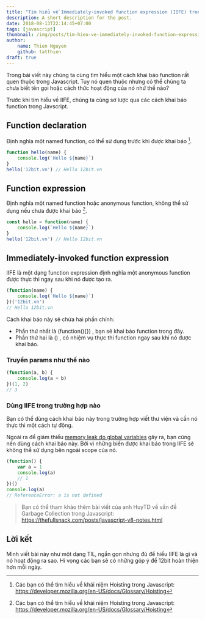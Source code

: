 ```yaml
---
title: "Tìm hiểu về Immediately-invoked function expression (IIFE) trong Javascript"
description: A short description for the post.
date: 2018-08-13T22:14:45+07:00
tags: [javascript]
thumbnail: /img/posts/tim-hieu-ve-immediately-invoked-function-expression-iife-trong-javascript.png
author:
    name: Thien Nguyen
    github: tatthien
draft: true
---
```


Trong bài viết này chúng ta cùng tìm hiểu một cách khai báo function rất quen thuộc trong Javascript. Tuy nó quen thuộc nhưng có thể chúng ta chưa biết tên gọi hoặc cách thức hoạt động của nó nhứ thế nào?

Trước khi tìm hiểu về IIFE, chúng ta cùng sơ lược qua các cách khai báo function trong Javscript.

## Function declaration

Định nghĩa một named function, có thể sử dụng trước khi được khai báo [^1].

```javascript
function hello(name) {
    console.log(`Hello ${name}`)
}
hello('12bit.vn') // Hello 12bit.vn
```

[^1]: Các bạn có thể tìm hiểu về khái niệm Hoisting trong Javascript: https://developer.mozilla.org/en-US/docs/Glossary/Hoisting

## Function expression

Định nghĩa một named function hoặc anonymous function, không thể sử dụng nếu chưa được khai báo [^1].

```javascript
const hello = function(name) {
    console.log(`Hello ${name}`)
}
hello('12bit.vn') // Hello 12bit.vn
```

## Immediately-invoked function expression

IIFE là một dạng function expression định nghĩa một anonymous function được thực thi ngay sau khi nó được tạo ra.

```javascript
(function(name) {
    console.log(`Hello ${name}`)
})('12bit.vn')
// Hello 12bit.vn
```
Cách khai báo này sẽ chứa hai phần chính:

- Phần thứ nhất là (function(){}) , bạn sẽ khai báo function trong đây.
- Phần thứ hai là () , có nhiệm vụ thực thi function ngay sau khi nó được khai báo.

### Truyền params như thế nào

```javascript
(function(a, b) {
    console.log(a + b)
})(1, 2)
// 3
```

### Dùng IIFE trong trường hợp nào

Bạn có thể dùng cách khai báo này trong trường hợp viết thư viện và cần nó thực thi một cách tự động.

Ngoài ra để giảm thiểu [memory leak do global variables](https://auth0.com/blog/four-types-of-leaks-in-your-javascript-code-and-how-to-get-rid-of-them/) gây ra, bạn cũng nên dùng cách khai báo này. Bởi vì những biến được khai báo trong IIFE sẽ không thể sử dụng bên ngoài scope của nó.

```javascript
(function() {
    var a = 1
    console.log(a)
    // 1
})()
console.log(a)
// ReferenceError: a is not defined
```

> Bạn có thể tham khảo thêm bài viết của anh HuyTD về vấn đề Garbage Collection trong Javascript: https://thefullsnack.com/posts/javascript-v8-notes.html

## Lời kết

Mình viết bài này như một dạng TIL, ngắn gọn nhưng đủ để hiểu IIFE là gì và nó hoạt động ra sao. Hi vọng các bạn sẽ có những góp ý để 12bit hoàn thiện hơn mỗi ngày.
